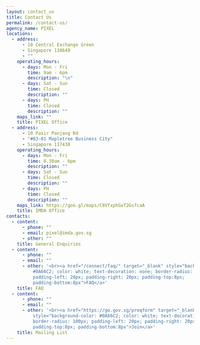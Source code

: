 ```yaml
---
layout: contact_us
title: Contact Us
permalink: /contact-us/
agency_name: PIXEL
locations:
  - address:
      - 10 Central Exchange Green
      - Singapore 138649
      - ""
    operating_hours:
      - days: Mon - Fri
        time: 9am - 6pm
        description: "\n"
      - days: Sat - Sun
        time: Closed
        description: ""
      - days: PH
        time: Closed
        description: ""
    maps_link: ""
    title: PIXEL Office
  - address:
      - 10 Pasir Panjang Rd
      - "#03-01 Mapletree Business City"
      - Singapore 117438
    operating_hours:
      - days: Mon - Fri
        time: 8.30am - 6pm
        description: ""
      - days: Sat - Sun
        time: Closed
        description: ""
      - days: PH
        time: Closed
        description: ""
    maps_link: https://goo.gl/maps/C8VfxphGxT2GsfcaA
    title: IMDA Office
contacts:
  - content:
      - phone: ""
      - email: pixel@imda.gov.sg
      - other: ""
    title: General Enquiries
  - content:
      - phone: ""
      - email: ""
      - other: '<br><a href="/connect/faq/" target="_blank" style="background-color:
          #0A66C2; color: white; text-decoration: none; border-radius: 100px;
          padding-left: 20px; padding-right: 20px; padding-top:8px;
          padding-bottom:8px">FAQ</a>'
    title: FAQ
  - content:
      - phone: ""
      - email: ""
      - other: '<br><a href="https://go.gov.sg/preqform" target="_blank"
          style="background-color: #0A66C2; color: white; text-decoration: none;
          border-radius: 100px; padding-left: 20px; padding-right: 20px;
          padding-top:8px; padding-bottom:8px">Join</a>'
    title: Mailing List
---
```

